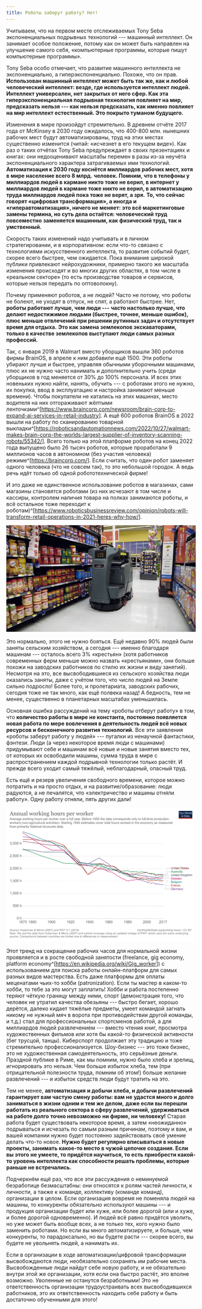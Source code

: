 ```yaml
---
title: Роботы заберут работу? Нет!
---
```


Учитываем, что на первом месте отслеживаемых Tony Seba экспоненциальных
подрывных технологий --- машинный интеллект. Он занимает особое
положение, потому как он может быть направлен на улучшение самого себя,
«компьютерные программы, которые пишут компьютерные программы».

Tony Seba особо отмечает, что развитие машинного интеллекта не
экспоненциально, а гиперэкспоненциально. Похоже, что он прав.
**Использован машинный интеллект может быть так же, как и любой
человеческий интеллект: везде, где используется интеллект людей.
Интеллект универсален, нет закрытых от него сфер. Как эта
гиперэкспоненциальная подрывная технология повлияет на мир, предсказать
нельзя --- как нельзя предсказать, как именно повлияет на мир интеллект
естественный. Это покрыто туманом будущего.**

Изменения в мире произойдут стремительно. В древнем отчёте 2017 года от
McKinsey в 2030 году ожидалось, что 400-800 млн. нынешних рабочих мест
будут автоматизированы, труд на этих местах существенно изменится
(читай: «исчезнет в его текущем виде»). Как раз о таких отчётах Tony
Seba предупреждает в своих презентациях и книгах: они недооценивают
масштабы перемен в разы из-за неучёта экспоненциального характера
затрагиваемых ими технологий. **Автоматизация к 2030 году коснётся
миллиардов рабочих мест, хотя в мире население всего 8 млрд.**
**человек. Помним, что в телефоны у миллиардов людей в кармане никто
тоже не верил, в интернет у миллиардов людей в кармане тоже никто не
верил, в автоматизацию труда миллиардов людей пока тоже не верят, а
зря.** **То, что сейчас говорят «цифровая трансформация», а иногда и
«гиперавтоматизация», ничего не меняет: это всё маркетинговые замены
термина, но суть дела остаётся: человеческий труд** **повсеместно**
**заменяется машинным, как физический труд, так и умственный.**

Скорость таких изменений надо учитывать и в личном стратегировании, и в
корпоративном: если что-то связано с технологиями искусственного
интеллекта, то развитие событий будет, скорее всего быстрее, чем
ожидается. Пока внимание широкой публики привлекают нейрохудожники,
примерно такого же масштаба изменения происходят и во многих других
областях, в том числе в «реальном секторе» (то есть производстве товаров
и сервисов, которые нельзя передать по оптоволокну).

Почему применяют роботов, а не людей? Часто не потому, что роботы не
болеют, не уходят в отпуск, не спят, а работают быстрее. Нет, **роботы
работают лучше, чем люди ---** **часто настолько лучше, что** **делают
недостижимое людьми (быстрее, точнее, меньше ошибок), плюс меньше
отвлечений при решении рутинных задач и отсутствует время для отдыха.**
**Это как замена землекопов экскаваторами, только в качестве землекопов
выступают люди самых разных профессий.**

Так, с января 2019 в Walmart вместо уборщиков вышли 360 роботов фирмы
BrainOS, в апреле к ним добавили ещё 1500. Эти роботы убирают лучше и
быстрее, управляя обычными уборочными машинами, плюс их не нужно часто
нанимать и дополнительно учить (среди уборщиков в год меняется от 30% до
100% персонала. И всех этих новеньких нужно найти, нанять, обучить --- с
роботами этого не нужно, их покупка, ввод в эксплуатацию и настройка
занимают меньше времени). Чтобы покупатели не катались на этих машинах,
место водителя на них отгораживают жёлтыми
ленточками^[<https://www.braincorp.com/newsroom/brain-corp-to-expand-ai-services-in-retail-industry>].
А ещё 600 роботов BrainOS в 2022 вышли на работу по сканированию
товарной
выкладки^[<https://roboticsandautomationnews.com/2022/10/27/walmart-makes-brain-corp-the-worlds-largest-supplier-of-inventory-scanning-robots/55342/>].
Всего только на этой платформе роботов на конец 2022 года выпущено было
26 тысяч роботов, которые проработали 9 миллионов часов в автономном
(без участия человека)
режиме^[<https://braincorp.com/>]. Если
считать, что один робот заменяет одного человека (что не совсем так), то
это небольшой городок. А ведь речь идёт только об одной
робототехнической фирме!

И это даже не единственное использование роботов в магазинах, сами
магазины становятся роботами (из них исчезают в том числе и кассиры,
контролем наличия товара на полках занимаются роботы, и всё остальное
тоже переходит к
роботам)^[<https://www.roboticsbusinessreview.com/opinion/robots-will-transform-retail-operations-in-2021-heres-why-how/>].


![](04-will-robots-take-your-job-no-34.png)


Это нормально, этого не нужно бояться. Ещё недавно 90% людей были заняты
сельским хозяйством, а сегодня --- именно благодаря машинам --- осталось
всего 3% «крестьян» (хотя работников современных ферм меньше можно
назвать «крестьянами», они больше похожи на заводских работников по
стилю их жизни и виду занятий). Несмотря на это, все высвободившиеся из
сельского хозяйства люди оказались заняты, даже с учётом того, что число
людей на Земле сильно подросло! Более того, и пролетариата, заводских
рабочих, сегодня тоже не так много, как ещё полвека назад! А бедность,
тем не менее, существенно в планетарных масштабах уменьшилась.

Основная ошибка рассуждений на тему «роботы отберут работу» в том, что
**количество работы в мире не константа, постоянно появляется новая
работа по мере вовлечения в деятельность людей всё новых ресурсов и
бесконечного развития технологий.** Все эти заявления «роботы заберут
работу у людей» --- пугалки из ненаучной фантастики, фэнтези. Люди (а
через некоторое время люди с машинами) придумывают себе и машинам всё
новые и новые занятия вместо тех, от которых их освободили машины, сумма
труда в мире с распространением каждой подрывной технологии только
растёт. И прежде всего уходит самый тяжёлый, неблагодарный, опасный
труд.

Есть ещё и резерв увеличения свободного времени, которое можно потратить
и на просто отдых, и на развитие/образование: люди радуются, а не
печалятся, что «электричество и машины отняли работу». Одну работу
отняли, пять других дали!


![](04-will-robots-take-your-job-no-35.png)


Этот тренд на сокращение рабочих часов для нормальной жизни проявляется
и в росте свободной занятости (freelance, gig economy, platform
economy^[<https://en.wikipedia.org/wiki/Gig_worker>])
с использованием для поиска работы онлайн-платформ для самых разных
видов мастерства. Есть даже платформы для оплаты меценатами чьих-то
хобби (patronization). Если ты мастер в каком-то хобби, то тебе за это
могут заплатить! Хобби и работа постепенно теряют чёткую границу между
ними, спорт (демонстрация того, что человек не утратил качества
обезьяны --- быстро бегает, хорошо дерётся, далеко кидает тяжёлые
предметы, умеет командой загнать никому не нужный мяч в ворота при
противодействии другой команды, и т.д.) стал для профессиональных
спортсменов работой, а для миллиардов людей развлечением --- вместо
чтения книг, просмотра художественных фильмов или хотя бы какой-то
физической активности (бег трусцой, танцы). Киберспорт продолжает эту
традицию и тоже стремительно профессионализуется. Шоу-бизнес --- это
тоже бизнес, это не художественная самодеятельность, это серьёзные
деньги. Праздной публике в Риме, как мы помним, нужно было хлеба и
зрелищ, игнорировать это нельзя. Чем больше избыток хлеба, тем (при
отрицательной полезности труда, помним об этом!) больше желание
развлечений --- и избыток средств люди будут тратить на это.

Тем не менее, **автоматизация** **и добычи хлеба, и добычи развлечений**
**гарантирует вам частую смену работы: вам не** **удастся много и долго
заниматься в жизни одним и тем же делом,** **даже если вы перешли
работать из реального сектора в сферу развлечений, удерживаться на
работе долго** **точно невозможно** **ни фирме, ни человеку!** Старая
работа будет существовать некоторое время, а затем «неожиданно»
подрываться и исчезать по самым разным причинам, поэтому и вам, и вашей
компании нужно будет постоянно задействовать своё умение делать что-то
новое. **Нужно будет регулярно вписываться в новые проекты, занимать
какое-то место в чужой цепочке создания. Если вы этого не умеете, то
придётся научиться, то есть приобрести какой-то уровень интеллекта как
способности решать проблемы, которые раньше не встречались.**

Подчеркнём ещё раз, что все эти рассуждения о неминуемой безработице
безмасштабны: они относятся к ролям частей личности, к личности, а также
к команде, коллективу (команде команд), организации в целом. Если
организация вовремя не поменяла людей на машины, то конкуренты
обязательно используют машины --- и продукция организации будет или
хуже, или более дорогой (или и хуже, и более дорогой одновременно). И
людей всё равно придётся уволить, но уже может быть вообще всех, а не
только тех, кого нужно было заменить роботами. Но если вы много
автоматизируете, и больше, чем конкуренты, то парадоксально, но вы
будете расти --- скорее всего, вы будете не увольнять людей, а нанимать
их.

Если в организации в ходе автоматизации/цифровой трансформации
высвобождаются люди, необязательно сохранять им рабочие места.
Высвобожденные люди найдут себе новую работу, и не обязательно внутри
этой же организации, хотя если она быстро растёт, это вполне возможно.
Уволенные не останутся безработными! Это не ответственность организации
трудоустраивать всех высвободившихся работников, это их ответственность
находить себе работу и быть достаточно обученными для этого!
